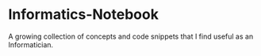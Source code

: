 # Informatics-Notebook
A growing collection of concepts and code snippets that I find useful as an Informatician.
